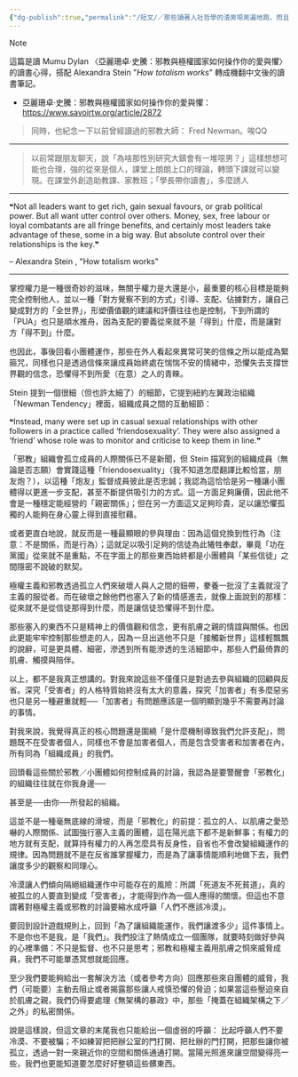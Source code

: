 ```yaml
---
{"dg-publish":true,"permalink":"/短文/／那些讀著人社哲學的渣男噁男遍地跑，而且特別惹人厭/","title":"／那些讀著人社哲學的渣男噁男遍地跑，而且特別惹人厭","tags":["#clippings"],"noteIcon":"3","created":"2025-05-18T17:56:22.518+08:00","updated":"2025-05-26T16:56:51.000+08:00"}
---
```




> [!NOTE]
> 這篇是讀 Mumu Dylan 〈亞麗珊卓‧史騰：邪教與極權國家如何操作你的愛與懼〉的讀書心得，搭配 Alexandra Stein "*How totalism works*" 轉成機翻中文後的讀書筆記。
> - 亞麗珊卓‧史騰：邪教與極權國家如何操作你的愛與懼： https://www.savoirtw.org/article/2872
> 
> > 同時，也紀念一下以前曾經讀過的邪教大師： Fred Newman。唉QQ

---



> 以前常跟朋友聊天，說「為啥那性別研究大鎮會有一堆噁男？」這樣想想可能也合理，強的從來是個人，課堂上朗朗上口的理論，轉頭下課就可以變現。在課堂外創造助教課、家教班；「學長帶你讀書」，多麼誘人


---

❝Not all leaders want to get rich, gain sexual favours, or grab political power. But all want utter control over others. Money, sex, free labour or loyal combatants are all fringe benefits, and certainly most leaders take advantage of these, some in a big way. But absolute control over their relationships is the key.❞

– Alexandra Stein , "How totalism works"

----

掌控權力是一種很奇妙的滋味，無關乎權力是大還是小，最重要的核心目標是能夠完全控制他人，並以一種「對方覺察不到的方式」引導、支配、佔據對方，讓自己變成對方的「全世界」，形塑價值觀的建議和評價往往也是控制，下到所謂的「PUA」也只是順水推舟，因為支配的要義從來就不是「得到」什麼，而是讓對方「得不到」什麼。


也因此，事後回看小團體運作，那些在外人看起來異常可笑的信條之所以能成為緊箍咒，同樣也只是透過信條來讓成員始終處在惴惴不安的情緒中，恐懼失去支撐世界觀的信念，恐懼得不到所愛（在意）之人的青睞。


Stein 提到一個很細（但也許太細了）的細節，它提到紐約左翼政治組織「Newman Tendency」裡面，組織成員之間的互動細節：


❝Instead, many were set up in casual sexual relationships with other followers in a practice called ‘friendosexuality’. They were also assigned a ‘friend’ whose role was to monitor and criticise to keep them in line.❞



「邪教」組織會孤立成員的人際關係已不是新聞，但 Stein 描寫到的組織成員（無論是否志願）會實踐這種「friendosexuality」（我不知道怎麼翻譯比較恰當，朋友炮？），以這種「炮友」監督成員彼此是否忠誠；我認為這恰恰是另一種讓小團體得以更進一步支配，甚至不斷提供吸引力的方式。這一方面足夠廉價，因此他不會是一種穩定能經營的「親密關係」；但在另一方面這又足夠珍貴，足以讓恐懼孤獨的人能夠在身心靈上得到直接慰藉。



或者更直白地說，就反而是一種最顯眼的參與理由：因為這個兌換到性行為（注意：不是關係，而是行為）；這就足以吸引足夠的信徒為此犧牲奉獻，畢竟「功在黨國」從來就不是重點，不在字面上的那些東西始終都是小團體與「某些信徒」之間隱密不說破的默契。



極權主義和邪教透過孤立人們來破壞人與人之間的鈕帶，豢養一批沒了主義就沒了主義的服從者。而在破壞之餘他們也塞入了新的情感進去，就像上面說到的那樣：從來就不是從信徒那得到什麼，而是讓信徒恐懼得不到什麼。



那些塞入的東西不只是精神上的價值觀和信念，更有肌膚之親的情誼與關係。也因此更能牢牢控制那些想走的人，因為一旦出逃他不只是「接觸新世界」這樣輕飄飄的說辭，可是更具體、細密，滲透到所有能滲透的生活細節中，那些人們最倚靠的肌膚、觸摸與陪伴。



以上，都不是我真正想講的。對我來說這些不僅僅只是對過去參與組織的回顧與反省。深究「受害者」的人格特質始終沒有太大的意義，探究「加害者」有多麼惡劣也只是另一種避重就輕──「加害者」有問題應該是一個明顯到幾乎不需要再討論的事情。



對我來說，我覺得真正的核心問題還是圍繞「是什麼機制導致我們允許支配」，問題既不在受害者個人，同樣也不會是加害者個人，而是包含受害者和加害者在內，所有同為「組織成員」的我們。



回頭看這些關於邪教／小團體如何控制成員的討論，我認為是要警醒會「邪教化」的組織往往就在你我身邊──



甚至是──由你──所發起的組織。



這並不是一種毫無底線的滑坡，而是「邪教化」的前提：孤立的人、以肌膚之愛恐嚇的人際關係、試圖強行塞入主義的團體，這在陽光底下都不是新鮮事；有權力的地方就有支配，就算持有權力的人再怎麼具有反身性，自省也不會改變組織運作的規律。因為問題就不是在反省誰掌握權力，而是為了讓事情能順利地做下去，我們讓度多少的觀察和同理心。



冷漠讓人們傾向隔絕組織運作中可能存在的風險：所謂「死道友不死貧道」，真的被孤立的人要直到變成「受害者」，才能得到作為一個人應得的關懷。但這也不意謂著對極權主義或邪教的討論要縮水成呼籲「人們不應該冷漠」。



要回到設計遊戲規則上，回到「為了讓組織能運作，我們讓渡多少」這件事情上。不是你也不是我，是「我們」。我們投注了熱情成立一個團隊，就要時刻做好參與的心裡準備：不只是監督、也不只是思考；邪教和極權主義用肌膚之恫來威脅成員，我們不可能單憑冥想就能回應。



至少我們要能夠給出一套解決方法（或者參考方向）回應那些來自團體的威脅，我們（可能要）主動去阻止或者揭露那些讓人戒慎恐懼的脅迫；如果當這些壓迫來自於肌膚之親，我們仍得要處理《無架構的暴政》中，那些「掩蓋在組織架構之下／之外」的私密關係。



說是這樣說，但這文章的末尾我也只能給出一個虛弱的呼籲：
比起呼籲人們不要冷漠、不要被騙；不如練習把把辦公室的門打開、把社辦的門打開，把那些讓你被孤立，透過一對一來親近你的空間和關係通通打開。當陽光照進來讓空間變得亮一些，我們也更能知道要怎麼好好整頓這些髒東西。

